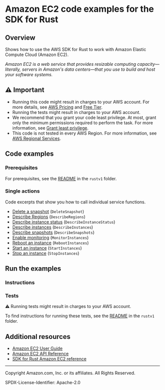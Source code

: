 # Amazon EC2 code examples for the SDK for Rust

## Overview

Shows how to use the AWS SDK for Rust to work with Amazon Elastic Compute Cloud (Amazon EC2).

<!--custom.overview.start-->
<!--custom.overview.end-->

_Amazon EC2 is a web service that provides resizable computing capacity—literally, servers in Amazon's data centers—that you use to build and host your software systems._

## ⚠ Important

* Running this code might result in charges to your AWS account. For more details, see [AWS Pricing](https://aws.amazon.com/pricing/) and [Free Tier](https://aws.amazon.com/free/).
* Running the tests might result in charges to your AWS account.
* We recommend that you grant your code least privilege. At most, grant only the minimum permissions required to perform the task. For more information, see [Grant least privilege](https://docs.aws.amazon.com/IAM/latest/UserGuide/best-practices.html#grant-least-privilege).
* This code is not tested in every AWS Region. For more information, see [AWS Regional Services](https://aws.amazon.com/about-aws/global-infrastructure/regional-product-services).

<!--custom.important.start-->
<!--custom.important.end-->

## Code examples

### Prerequisites

For prerequisites, see the [README](../../README.md#Prerequisites) in the `rustv1` folder.


<!--custom.prerequisites.start-->
<!--custom.prerequisites.end-->

### Single actions

Code excerpts that show you how to call individual service functions.

- [Delete a snapshot](../ebs/src/bin/delete-snapshot.rs#L28) (`DeleteSnapshot`)
- [Describe Regions](../../../.snippets/content/hello.rs#L24) (`DescribeRegions`)
- [Describe instance status](src/bin/list-all-instance-events.rs#L24) (`DescribeInstanceStatus`)
- [Describe instances](src/bin/describe-instances.rs#L28) (`DescribeInstances`)
- [Describe snapshots](../ebs/src/bin/get-snapshot-state.rs#L29) (`DescribeSnapshots`)
- [Enable monitoring](src/bin/monitor-instance.rs#L28) (`MonitorInstances`)
- [Reboot an instance](src/bin/reboot-instance.rs#L28) (`RebootInstances`)
- [Start an instance](../../../.snippets/content/start-instance.rs#L28) (`StartInstances`)
- [Stop an instance](src/bin/stop-instance.rs#L28) (`StopInstances`)


<!--custom.examples.start-->
<!--custom.examples.end-->

## Run the examples

### Instructions


<!--custom.instructions.start-->
<!--custom.instructions.end-->



### Tests

⚠ Running tests might result in charges to your AWS account.


To find instructions for running these tests, see the [README](../../README.md#Tests)
in the `rustv1` folder.



<!--custom.tests.start-->
<!--custom.tests.end-->

## Additional resources

- [Amazon EC2 User Guide](https://docs.aws.amazon.com/AWSEC2/latest/UserGuide/concepts.html)
- [Amazon EC2 API Reference](https://docs.aws.amazon.com/AWSEC2/latest/APIReference/Welcome.html)
- [SDK for Rust Amazon EC2 reference](https://docs.rs/aws-sdk-ec2/latest/aws_sdk_ec2/)

<!--custom.resources.start-->
<!--custom.resources.end-->

---

Copyright Amazon.com, Inc. or its affiliates. All Rights Reserved.

SPDX-License-Identifier: Apache-2.0